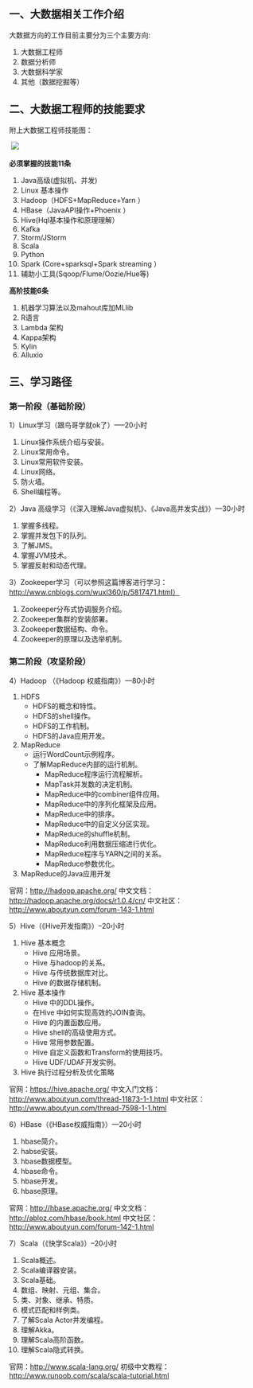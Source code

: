 ## 一、大数据相关工作介绍

大数据方向的工作目前主要分为三个主要方向:

1. 大数据工程师
2. 数据分析师
3. 大数据科学家
4. 其他（数据挖掘等）

## 二、大数据工程师的技能要求

附上大数据工程师技能图：

​		![](Snipaste_2020-06-02_16-50-22.png)

**必须掌握的技能11条**

1. Java高级(虚拟机、并发)
2. Linux 基本操作
3. Hadoop（HDFS+MapReduce+Yarn ）
4. HBase（JavaAPI操作+Phoenix ）
5. Hive(Hql基本操作和原理理解）
6. Kafka
7. Storm/JStorm
8. Scala
9. Python
10. Spark (Core+sparksql+Spark streaming ）
11. 辅助小工具(Sqoop/Flume/Oozie/Hue等)

**高阶技能6条**

1. 机器学习算法以及mahout库加MLlib
2. R语言
3. Lambda 架构
4. Kappa架构
5. Kylin
6. Alluxio

## 三、学习路径

### 第一阶段（基础阶段）

1）Linux学习（跟鸟哥学就ok了）—–20小时

1. Linux操作系统介绍与安装。
2. Linux常用命令。
3. Linux常用软件安装。
4. Linux网络。
5. 防火墙。
6. Shell编程等。

2）Java 高级学习（《深入理解Java虚拟机》、《Java高并发实战》）—30小时

1. 掌握多线程。
2. 掌握并发包下的队列。
3. 了解JMS。
4. 掌握JVM技术。
5. 掌握反射和动态代理。

3）Zookeeper学习（可以参照这篇博客进行学习：http://www.cnblogs.com/wuxl360/p/5817471.html）

1. Zookeeper分布式协调服务介绍。
2. Zookeeper集群的安装部署。
3. Zookeeper数据结构、命令。
4. Zookeeper的原理以及选举机制。

### 第二阶段（攻坚阶段）

4）Hadoop （《Hadoop 权威指南》）—80小时

1. HDFS
   - HDFS的概念和特性。
   - HDFS的shell操作。
   - HDFS的工作机制。
   - HDFS的Java应用开发。
2. MapReduce
   - 运行WordCount示例程序。
   - 了解MapReduce内部的运行机制。 
     - MapReduce程序运行流程解析。
     - MapTask并发数的决定机制。
     - MapReduce中的combiner组件应用。
     - MapReduce中的序列化框架及应用。
     - MapReduce中的排序。
     - MapReduce中的自定义分区实现。
     - MapReduce的shuffle机制。
     - MapReduce利用数据压缩进行优化。
     - MapReduce程序与YARN之间的关系。
     - MapReduce参数优化。
3. MapReduce的Java应用开发

官网：http://hadoop.apache.org/ 
中文文档：http://hadoop.apache.org/docs/r1.0.4/cn/ 
中文社区：http://www.aboutyun.com/forum-143-1.html

5）Hive（《Hive开发指南》）–20小时

1. Hive 基本概念
   - Hive 应用场景。
   - Hive 与hadoop的关系。
   - Hive 与传统数据库对比。
   - Hive 的数据存储机制。
2. Hive 基本操作
   - Hive 中的DDL操作。
   - 在Hive 中如何实现高效的JOIN查询。
   - Hive 的内置函数应用。
   - Hive shell的高级使用方式。
   - Hive 常用参数配置。
   - Hive 自定义函数和Transform的使用技巧。
   - Hive UDF/UDAF开发实例。
3. Hive 执行过程分析及优化策略

官网：https://hive.apache.org/ 
中文入门文档：http://www.aboutyun.com/thread-11873-1-1.html 
中文社区：http://www.aboutyun.com/thread-7598-1-1.html

6）HBase（《HBase权威指南》）—20小时

1. hbase简介。
2. habse安装。
3. hbase数据模型。
4. hbase命令。
5. hbase开发。
6. hbase原理。

官网：http://hbase.apache.org/ 
中文文档：http://abloz.com/hbase/book.html 
中文社区：http://www.aboutyun.com/forum-142-1.html

7）Scala（《快学Scala》）–20小时

1. Scala概述。
2. Scala编译器安装。
3. Scala基础。
4. 数组、映射、元组、集合。
5. 类、对象、继承、特质。
6. 模式匹配和样例类。
7. 了解Scala Actor并发编程。
8. 理解Akka。
9. 理解Scala高阶函数。
10. 理解Scala隐式转换。

官网：http://www.scala-lang.org/ 
初级中文教程：http://www.runoob.com/scala/scala-tutorial.html